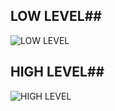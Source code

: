 
## LOW LEVEL##


![LOW LEVEL](https://github.com/habeeb063/M1_Billcalculator_Utilities/blob/master/2_Architecture/Structural%20Diagram/Low%20level%20structure%20diagram.jpg?raw=true)


## HIGH LEVEL##

![HIGH LEVEL](https://github.com/habeeb063/M1_Billcalculator_Utilities/blob/master/2_Architecture/Structural%20Diagram/High%20level%20structural%20diagram.jpg?raw=true)
